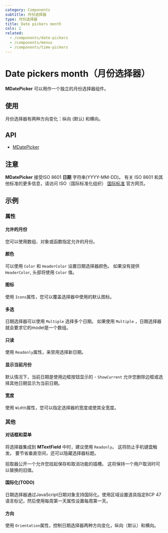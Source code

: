 ```yaml
---
category: Components
subtitle: 月份选择器
type: 月份选择器
title: Date pickers month
cols: 1
related:
  - /components/date-pickers
  - /components/menus
  - /components/time-pickers
---
```


# Date pickers month（月份选择器）

**MDatePicker**  可以用作一个独立的月份选择器组件。

## 使用

月份选择器有两种方向变化：纵向 (默认) 和横向。

<date-pickers-month-usage></date-pickers-month-usage>

## API

- [MDatePicker](/api/MDatePicker)

## 注意

<!--alert:warning--> 
**MDatePicker** 接受ISO 8601 **日期** 字符串(YYYY-MM-DD)。 有关 ISO 8601 和其他标准的更多信息，请访问 ISO（国际标准化组织） [国际标准](https://www.iso.org/standards.html) 官方网页。

## 示例

### 属性

#### 允许的月份

您可以使用数组、对象或函数指定允许的月份。

<example file="" />

#### 颜色

可以使用 `Color` 和 `HeaderColor` 设置日期选择器颜色。 如果没有提供 `HeaderColor`, 头部将使用 `Color` 值。

<example file="" />

#### 图标

使用 `Icons`属性，您可以覆盖选择器中使用的默认图标。

<example file="" />

#### 多选

日期选择器可以使用 `Multiple` 选择多个日期。 如果使用 `Multiple` ，日期选择器就会要求它的model是一个数组。

<example file="" />

#### 只读

使用 `Readonly`属性，来禁用选择新日期。

<example file="" />

#### 显示当前月份

默认情况下，当前日期是使用边框按钮显示的 - `ShowCurrent` 允许您删除边框或选择其他日期显示为当前日期。

<example file="" />

#### 宽度

使用 `Width`属性，您可以指定选择器的宽度或使其全宽度。

<example file="" />

### 其他

#### 对话框和菜单

将选择器集成到 **MTextField** 中时，建议使用 `Readonly`。 这将防止手机键盘触发。 要节省垂直空间，还可以隐藏选择器标题。

拾取器公开一个允许您挂起保存和取消功能的插槽。 这将保持一个用户取消时可以替换的旧值。

<example file="" />

#### 国际化(TODO)

日期选择器通过JavaScript日期对象支持国际化。使用区域设置道具指定BCP 47语言标记，然后使用每周第一天属性设置每周第一天。

<example file="" />

#### 方向

使用 `Orientation`属性，控制日期选择器两种方向变化，纵向（默认）和横向。

<example file="" />
